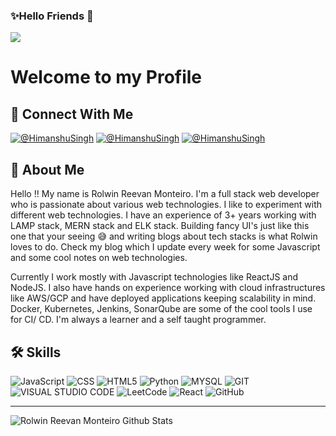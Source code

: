### ✨Hello Friends 🙌
![](https://komarev.com/ghpvc/?username=rolwin100&style=flat-square)

# Welcome to my Profile

## 🔗 Connect With Me
[![@HimanshuSingh](https://img.shields.io/badge/@HimanshuSingh-000?style=for-the-badge&logo=ko-fi&logoColor=white)](https://himanshusingh.me/)
[![@HimanshuSingh](https://img.shields.io/badge/@HimanshuSingh-0A66C2?style=for-the-badge&logo=linkedin&logoColor=white)](https://www.linkedin.com/in/himanshu-singh-692403202/)
[![@HimanshuSingh](https://img.shields.io/badge/@HimanshuSingh-1DA1F2?style=for-the-badge&logo=twitter&logoColor=white)](https://twitter.com/Himanxu31)


## 🚀 About Me
Hello !! My name is Rolwin Reevan Monteiro. I'm a full stack web developer who is passionate about various web technologies. I like to experiment with different web technologies. I have an experience of 3+ years working with LAMP stack, MERN stack and ELK stack. Building fancy UI's just like this one that your seeing 😅 and writing blogs about tech stacks is what Rolwin loves to do. Check my blog which I update every week for some Javascript and some cool notes on web technologies.

Currently I work mostly with Javascript technologies like ReactJS and NodeJS. I also have hands on experience working with cloud infrastructures like AWS/GCP and have deployed applications keeping scalability in mind. Docker, Kubernetes, Jenkins, SonarQube are some of the cool tools I use for CI/ CD. I'm always a learner and a self taught programmer.

## 🛠 Skills

![JavaScript](https://img.shields.io/badge/javascript-%23323330.svg?style=for-the-badge&logo=javascript&logoColor=%23F7DF1E)
![CSS](https://img.shields.io/badge/CSS3-1572B6?style=for-the-badge&logo=css3&logoColor=white)
![HTML5](https://img.shields.io/badge/HTML5-E34F26?style=for-the-badge&logo=html5&logoColor=white)
![Python](https://img.shields.io/badge/python-3670A0?style=for-the-badge&logo=python&logoColor=ffdd54)
![MYSQL](https://img.shields.io/badge/MySQL-00000F?style=for-the-badge&logo=mysql&logoColor=white)
![GIT](https://img.shields.io/badge/Git-F05032?style=for-the-badge&logo=git&logoColor=white)
![VISUAL STUDIO CODE](https://img.shields.io/badge/Visual_Studio_Code-0078D4?style=for-the-badge&logo=visual%20studio%20code&logoColor=white)
![LeetCode](https://img.shields.io/badge/LeetCode-000000?style=for-the-badge&logo=LeetCode&logoColor=#d16c06)
![React](https://img.shields.io/badge/react-%2320232a.svg?style=for-the-badge&logo=react&logoColor=%2361DAFB)
![GitHub](https://img.shields.io/badge/github-%23121011.svg?style=for-the-badge&logo=github&logoColor=white)

---


<img align="left" alt="Rolwin Reevan Monteiro Github Stats" src="https://github-readme-stats.vercel.app/api?username=rolwin100&show_icons=true&hide_border=true&theme=dracula" />  

